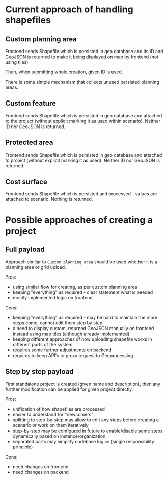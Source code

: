# Current approach of handling shapefiles

## Custom planning area

Frontend sends Shapefile which is persisted in geo database and its ID and 
GeoJSON is returned to make it being displayed on map by frontend (not using 
tiles)

Then, when submitting whole creation, given ID is used.

There is some simple mechanism that collects unused persisted planning areas.

## Custom feature

Frontend sends Shapefile which is persisted in geo database and attached to 
the project (without explicit marking it as used within scenario). Neither ID 
nor GeoJSON is returned.

## Protected area

Frontend sends Shapefile which is persisted in geo database and attached to 
project (without explicit marking it as used). Neither ID nor GeoJSON is
returned.

## Cost surface

Frontend sends Shapefile which is persisted and processed - values are 
attached to scenario. Nothing is returned.

# Possible approaches of creating a project

## Full payload

Approach similar to `Custom planning area` should be used whether it is a 
planning area or grid upload.

Pros:
- using similar flow for creating, as per custom planning area
- keeping "everything" as required - clear statement what is needed
- mostly implemented logic on frontend

Cons:
- keeping "everything" as required - may be hard to maintain the more steps 
  come, cannot edit them step by step
- a need to display custom, returned GeoJSON manually on frontend instead 
  using map tiles (although already implemented)
- keeping different approaches of how uploading shapefile works in different 
  parts of the system
- requires some further adjustments on backend
- requires to keep API's to proxy request to Geoprocessing

## Step by step payload

First standalone project is created (given name and description), then any 
further modification can be applied for given project directly.

Pros:
- unification of how shapefiles are processed
- easier to understand for "newcomers"
- splitting to step-by-step may allow to edit any steps before creating a 
  scenario or work on them iteratively
- step-by-step may be configured in future to enable/disable some steps 
  dynamically based on instance/organization
- separated parts may simplify codebase logics (single responsibility principle)

Cons:
- need changes on frontend
- need changes on backend

